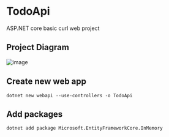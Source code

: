 # TodoApi
ASP.NET core basic curl web project 

## Project Diagram
![image](https://github.com/user-attachments/assets/697a8347-1208-4765-90f3-014ddbb6c848)


## Create new web app
`dotnet new webapi --use-controllers -o TodoApi`

## Add packages
`dotnet add package Microsoft.EntityFrameworkCore.InMemory`



